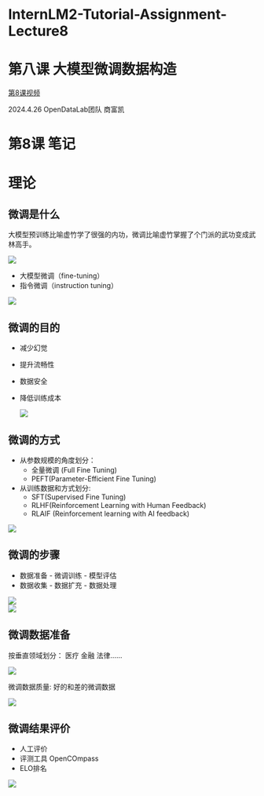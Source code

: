 # InternLM2-Tutorial-Assignment-Lecture8    
# 第八课 大模型微调数据构造
[第8课视频](https://www.bilibili.com/video/BV1Dx4y1z7Ju/?share_source=copy_web&vd_source=47e542edac1449ad64dfdd48f87dc45b)    

2024.4.26  OpenDataLab团队 商富凯

# 第8课 笔记    

# 理论    

## 微调是什么    

大模型预训练比喻虚竹学了很强的内功，微调比喻虚竹掌握了个门派的武功变成武林高手。    

![](finetuning1.png)

- 大模型微调（fine-tuning）
- 指令微调（instruction tuning）
  
![](finetuning2.png)

## 微调的目的    
- 减少幻觉
- 提升流畅性
- 数据安全
- 降低训练成本
  
  ![](finetuning3.png)

## 微调的方式

  - 从参数规模的角度划分：
    - 全量微调 (Full Fine Tuning)    
    - PEFT(Parameter-Efficient Fine Tuning)
  - 从训练数据和方式划分:
    - SFT(Supervised Fine Tuning)
    - RLHF(Reinforcement Learning with Human Feedback)
    - RLAIF (Reinforcement learning with AI feedback)
      
  ![](finetuning4.png)

## 微调的步骤    

- 数据准备 - 微调训练 -  模型评估
- 数据收集 - 数据扩充 -  数据处理
  
![](finetuning5.png)   
![](finetuning5.1.png)    

## 微调数据准备    

按垂直领域划分： 医疗 金融  法律......    

![](finetuning6.png)     

微调数据质量: 好的和差的微调数据    

![](finetuning7.png)      

## 微调结果评价    

- 人工评价
- 评测工具 OpenCOmpass
- ELO排名

![](finetuning8.png)    









  
